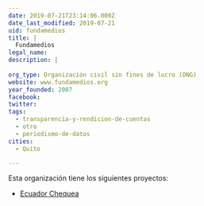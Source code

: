```yaml
---
date: 2019-07-21T23:14:06.000Z
date_last_modified: 2019-07-21
uid: fundamedios
title: |
  Fundamedios
legal_name: 
description: |
  
org_type: Organización civil sin fines de lucro (ONG)
website: www.fundamedios.org
year_founded: 2007
facebook: 
twitter: 
tags:
  - transparencia-y-rendicion-de-cuentas
  - otro
  - periodismo-de-datos
cities: 
  - Quito

---
```


Esta organización tiene los siguientes proyectos:

- [Ecuador Chequea](/proyectos/ecuador-chequea)
